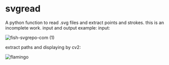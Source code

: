 # svgread
A python function to read .svg files and extract points and strokes.
this is an incomplete work.
input and output example: 
input:

![fish-svgrepo-com (1)](https://user-images.githubusercontent.com/98440635/156931975-798e7d15-4b62-4136-9c7a-a7983857221b.svg)

extract paths and displaying by cv2:

![flamingo](https://user-images.githubusercontent.com/98440635/156931804-4613017f-727d-4ed6-9708-50786a25870a.png)
